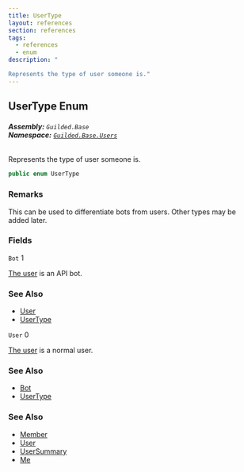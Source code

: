 ```yaml
---
title: UserType
layout: references
section: references
tags:
  - references
  - enum
description: "

Represents the type of user someone is."
---
```


## UserType Enum
###### **Assembly:** `Guilded.Base`<br/>**Namespace:** [`Guilded.Base.Users`](Guilded.Base.Users 'Guilded.Base.Users')

Represents the type of user someone is.

```csharp
public enum UserType
```

### Remarks
  
This can be used to differentiate bots from users. Other types may be added later.
### Fields

<a name='Guilded.Base.Users.UserType.Bot'></a>

`Bot` 1

[The user](User 'Guilded.Base.Users.User') is an API bot.

### See Also
- [User](UserType#Guilded.Base.Users.UserType.User 'Guilded.Base.Users.UserType.User')
- [UserType](UserType 'Guilded.Base.Users.UserType')

<a name='Guilded.Base.Users.UserType.User'></a>

`User` 0

[The user](User 'Guilded.Base.Users.User') is a normal user.

### See Also
- [Bot](UserType#Guilded.Base.Users.UserType.Bot 'Guilded.Base.Users.UserType.Bot')
- [UserType](UserType 'Guilded.Base.Users.UserType')

### See Also
- [Member](Member 'Guilded.Base.Servers.Member')
- [User](User 'Guilded.Base.Users.User')
- [UserSummary](UserSummary 'Guilded.Base.Users.UserSummary')
- [Me](Me 'Guilded.Base.Users.Me')
